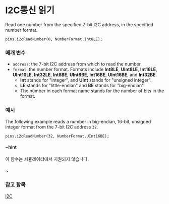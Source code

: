 # I2C통신 읽기

Read one number from the specified 7-bit I2C address, in the specified number format.

```sig
pins.i2cReadNumber(0, NumberFormat.Int8LE);
```

### 매개 변수

* `address`: the 7-bit I2C address from which to read the number.
* `format`: the number format. Formats include **Int8LE**, **UInt8LE**, **Int16LE**, **UInt16LE**, **Int32LE**, **Int8BE**, **UInt8BE**, **Int16BE**, **UInt16BE**, and **Int32BE**. 
    * **Int** stands for "integer", and **UInt** stands for "unsigned integer".
    * **LE** stands for "little-endian" and **BE** stands for "big-endian".
    * The number in each format name stands for the number of bits in the format.

### 예시

The following example reads a number in big-endian, 16-bit, unsigned integer format from the 7-bit I2C address `32`.

```blocks
pins.i2cReadNumber(32, NumberFormat.UInt16BE);
```

#### ~hint

이 함수는 시뮬레이터에서 지원되지 않습니다.

#### ~

### 참고 항목

[I2C](https://en.wikipedia.org/wiki/I%C2%B2C)